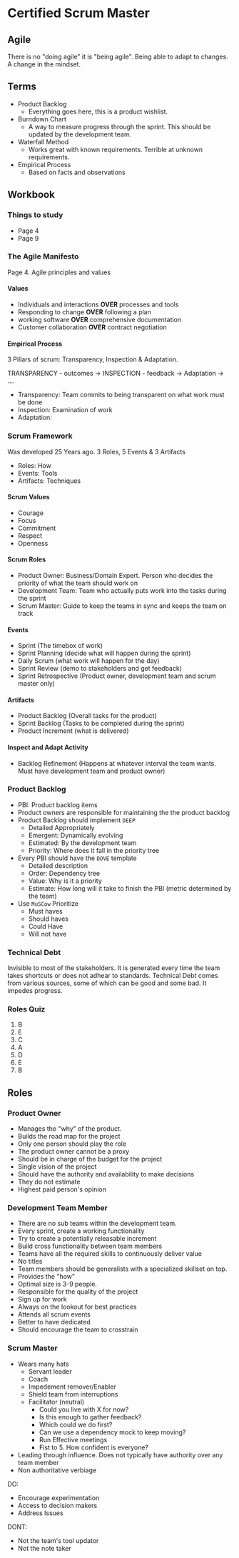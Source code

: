 # Certified Scrum Master

## Agile

There is no "doing agile" it is "being agile". Being able to adapt to changes. A change in the mindset.

## Terms

- Product Backlog
  - Everything goes here, this is a product wishlist.
- Burndown Chart
  - A way to measure progress through the sprint. This should be updated by the development team.
- Waterfall Method
  - Works great with known requirements. Terrible at unknown requirements.
- Empirical Process
  - Based on facts and observations

## Workbook

### Things to study

- Page 4
- Page 9

### The Agile Manifesto

Page 4. Agile principles and values

#### Values

- Individuals and interactions **OVER** processes and tools
- Responding to change **OVER** following a plan
- working software **OVER** comprehensive documentation
- Customer collaboration **OVER** contract negotiation

#### Empirical Process

3 Pillars of scrum: Transparency, Inspection & Adaptation.

TRANSPARENCY - outcomes -> INSPECTION - feedback -> Adaptation -> ....

- Transparency: Team commits to being transparent on what work must be done
- Inspection: Examination of work
- Adaptation: 

### Scrum Framework

Was developed 25 Years ago. 3 Roles, 5 Events & 3 Artifacts

- Roles: How
- Events: Tools
- Artifacts: Techniques

#### Scrum Values

- Courage
- Focus
- Commitment
- Respect
- Openness

#### Scrum Roles

- Product Owner: Business/Domain Expert. Person who decides the priority of what the team should work on
- Development Team: Team who actually puts work into the tasks during the sprint
- Scrum Master: Guide to keep the teams in sync and keeps the team on track

#### Events

- Sprint (The timebox of work)
- Sprint Planning (decide what will happen during the sprint)
- Daily Scrum (what work will happen for the day)
- Sprint Review (demo to stakeholders and get feedback)
- Sprint Retrospective (Product owner, development team and scrum master only)

#### Artifacts

- Product Backlog (Overall tasks for the product)
- Sprint Backlog (Tasks to be completed during the sprint)
- Product Increment (what is delivered)

#### Inspect and Adapt Activity

- Backlog Refinement (Happens at whatever interval the team wants. Must have development team and product owner)

### Product Backlog

- PBI: Product backlog items
- Product owners are responsible for maintaining the the product backlog
- Product Backlog should implement `DEEP`
  - Detailed Appropriately
  - Emergent: Dynamically evolving
  - Estimated: By the development team
  - Priority: Where does it fall in the priority tree
- Every PBI should have the `DOVE` template
  - Detailed description
  - Order: Dependency tree
  - Value: Why is it a priority
  - Estimate: How long will it take to finish the PBI (metric determined by the team)
- Use `MuSCow` Prioritize
  - Must haves
  - Should haves
  - Could Have
  - Will not have

### Technical Debt

Invisible to most of the stakeholders. It is generated every time the team takes shortcuts or does not adhear to standards. Technical Debt comes from various sources, some of which can be good and some bad. It impedes progress.

### Roles Quiz

1. B
2. E
3. C
4. A
5. D
6. E
7. B

## Roles

### Product Owner

- Manages the "why" of the product.
- Builds the road map for the project
- Only one person should play the role
- The product owner cannot be a proxy
- Should be in charge of the budget for the project
- Single vision of the project
- Should have the authority and availability to make decisions
- They do not estimate
- Highest paid person's opinion

### Development Team Member

- There are no sub teams within the development team.
- Every sprint, create a working functionality
- Try to create a potentially releasable increment
- Build cross functionality between team members
- Teams have all the required skills to continuously deliver value
- No titles
- Team members should be generalists with a specialized skillset on top.
- Provides the "how"
- Optimal size is 3-9 people.
- Responsible for the quality of the project
- Sign up for work
- Always on the lookout for best practices
- Attends all scrum events
- Better to have dedicated
- Should encourage the team to crosstrain

### Scrum Master

- Wears many hats
  - Servant leader
  - Coach
  - Impedement remover/Enabler
  - Shield team from interruptions
  - Facilitator (neutral)
    - Could you live with X for now?
    - Is this enough to gather feedback?
    - Which could we do first?
    - Can we use a dependency mock to keep moving?
    - Run Effective meetings
    - Fist to 5. How confident is everyone?
- Leading through influence. Does not typically have authority over any team member
- Non authoritative verbiage

DO:

- Encourage experimentation
- Access to decision makers
- Address Issues

DONT:

- Not the team's tool updator
- Not the note taker
